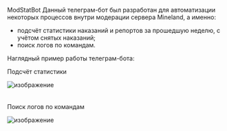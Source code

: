 ModStatBot
Данный телеграм-бот был разработан для автоматизации некоторых процессов внутри модерации сервера Mineland, а именно:
- подсчёт статистики наказаний и репортов за прошедшую неделю, с учётом снятых наказаний;
- поиск логов по командам.

Наглядный пример работы телеграм-бота:

Подсчёт статистики

![изображение](https://github.com/xCadrega/ModStatBot/assets/115489518/fe47f3f3-eb68-40f8-bbbd-bb5e3509f93f)
<br><br><br>
Поиск логов по командам

![изображение](https://github.com/xCadrega/ModStatBot/assets/115489518/d34f19e0-b3ab-41f5-a4d8-9dccb4665137)
